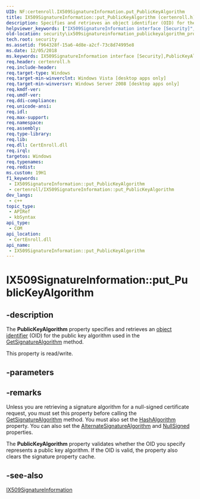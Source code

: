 ```yaml
---
UID: NF:certenroll.IX509SignatureInformation.put_PublicKeyAlgorithm
title: IX509SignatureInformation::put_PublicKeyAlgorithm (certenroll.h)
description: Specifies and retrieves an object identifier (OID) for the public key algorithm used in the GetSignatureAlgorithm method.
helpviewer_keywords: ["IX509SignatureInformation interface [Security]","PublicKeyAlgorithm property","IX509SignatureInformation.PublicKeyAlgorithm","IX509SignatureInformation.put_PublicKeyAlgorithm","IX509SignatureInformation::PublicKeyAlgorithm","IX509SignatureInformation::get_PublicKeyAlgorithm","IX509SignatureInformation::put_PublicKeyAlgorithm","PublicKeyAlgorithm property [Security]","PublicKeyAlgorithm property [Security]","IX509SignatureInformation interface","certenroll/IX509SignatureInformation::PublicKeyAlgorithm","certenroll/IX509SignatureInformation::get_PublicKeyAlgorithm","certenroll/IX509SignatureInformation::put_PublicKeyAlgorithm","put_PublicKeyAlgorithm","security.ix509signatureinformation_publickeyalgorithm_property"]
old-location: security\ix509signatureinformation_publickeyalgorithm_property.htm
tech.root: security
ms.assetid: f964328f-15a6-4d8e-a2cf-73c8d74995e8
ms.date: 12/05/2018
ms.keywords: IX509SignatureInformation interface [Security],PublicKeyAlgorithm property, IX509SignatureInformation.PublicKeyAlgorithm, IX509SignatureInformation.put_PublicKeyAlgorithm, IX509SignatureInformation::PublicKeyAlgorithm, IX509SignatureInformation::get_PublicKeyAlgorithm, IX509SignatureInformation::put_PublicKeyAlgorithm, PublicKeyAlgorithm property [Security], PublicKeyAlgorithm property [Security],IX509SignatureInformation interface, certenroll/IX509SignatureInformation::PublicKeyAlgorithm, certenroll/IX509SignatureInformation::get_PublicKeyAlgorithm, certenroll/IX509SignatureInformation::put_PublicKeyAlgorithm, put_PublicKeyAlgorithm, security.ix509signatureinformation_publickeyalgorithm_property
req.header: certenroll.h
req.include-header: 
req.target-type: Windows
req.target-min-winverclnt: Windows Vista [desktop apps only]
req.target-min-winversvr: Windows Server 2008 [desktop apps only]
req.kmdf-ver: 
req.umdf-ver: 
req.ddi-compliance: 
req.unicode-ansi: 
req.idl: 
req.max-support: 
req.namespace: 
req.assembly: 
req.type-library: 
req.lib: 
req.dll: CertEnroll.dll
req.irql: 
targetos: Windows
req.typenames: 
req.redist: 
ms.custom: 19H1
f1_keywords:
 - IX509SignatureInformation::put_PublicKeyAlgorithm
 - certenroll/IX509SignatureInformation::put_PublicKeyAlgorithm
dev_langs:
 - c++
topic_type:
 - APIRef
 - kbSyntax
api_type:
 - COM
api_location:
 - CertEnroll.dll
api_name:
 - IX509SignatureInformation::put_PublicKeyAlgorithm
---
```


# IX509SignatureInformation::put_PublicKeyAlgorithm


## -description

The <b>PublicKeyAlgorithm</b> property specifies and retrieves an <a href="/windows/desktop/SecGloss/o-gly">object identifier</a> (OID) for the public key algorithm used in the <a href="/windows/desktop/api/certenroll/nf-certenroll-ix509signatureinformation-getsignaturealgorithm">GetSignatureAlgorithm</a> method.

This property is read/write.

## -parameters

## -remarks

Unless you are retrieving a signature algorithm for a null-signed certificate request, you must set this property before calling the <a href="/windows/desktop/api/certenroll/nf-certenroll-ix509signatureinformation-getsignaturealgorithm">GetSignatureAlgorithm</a> method. You must also set the <a href="/windows/desktop/api/certenroll/nf-certenroll-ix509signatureinformation-get_hashalgorithm">HashAlgorithm</a> property. You can also set the <a href="/windows/desktop/api/certenroll/nf-certenroll-ix509signatureinformation-get_alternatesignaturealgorithm">AlternateSignatureAlgorithm</a> and <a href="/windows/desktop/api/certenroll/nf-certenroll-ix509signatureinformation-get_nullsigned">NullSigned</a>   properties.

The <b>PublicKeyAlgorithm</b> property validates whether the OID you specify represents a public key algorithm. If the OID is valid, the property also clears the signature property cache.

## -see-also

<a href="/windows/desktop/api/certenroll/nn-certenroll-ix509signatureinformation">IX509SignatureInformation</a>


